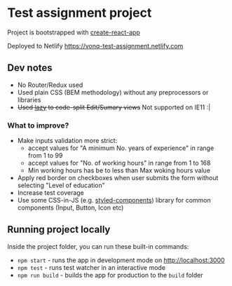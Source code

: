 # Test assignment project

Project is bootstrapped with [create-react-app](https://facebook.github.io/create-react-app/)

Deployed to Netlify <https://vonq-test-assignment.netlify.com>

## Dev notes

- No Router/Redux used
- Used plain CSS (BEM methodology) without any preprocessors or libraries
- ~~Used [lazy](https://github.com/yuyokk/test-assignment/blob/59c3ba4595caab73048c029771f6d7f1beb53b4b/src/components/JobPosition/index.js#L3-L4) to code-split Edit/Sumary views~~ Not supported on IE11 :|

### What to improve?

- Make inputs validation more strict:
  - accept values for "A minimum No. years of experience" in range from 1 to 99
  - accept values for "No. of working hours" in range from 1 to 168
  - Min working hours has be to less than Max woking hours value
- Apply red border on checkboxes when user submits the form without selecting "Level of education"
- Increase test coverage
- Use some CSS-in-JS (e.g. [styled-components](https://www.styled-components.com/)) library for common components (Input, Button, Icon etc)

## Running project locally

Inside the project folder, you can run these built-in commands:

- `npm start` - runs the app in development mode on <http://localhost:3000>
- `npm test` - runs test watcher in an interactive mode
- `npm run build` - builds the app for production to the `build` folder
